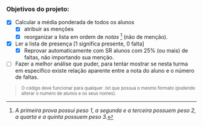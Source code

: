 ### Objetivos do projeto:

- [x] Calcular a média ponderada de todos os alunos
  - [x] atribuir as menções
  - [x] reorganizar a lista em ordem de *notas* [^1] (não de menção).

- [x] Ler a lista de presença [1 significa presente, 0 falta]
  - [x] Reprovar automaticamente com SR alunos com 25% (ou mais) de faltas, não importando sua menção.

- [ ] Fazer a melhor análise que puder, para tentar mostrar se nesta turma em específico existe relação aparente entre a nota do aluno e o número de faltas.

> <sub> O código deve funcionar para qualquer .txt que possua o mesmo formato (podendo alterar o numero de alunos e os seus nomes). </sub>

[^1]: *A primeira prova possui peso 1, a segunda e a terceira possuem peso 2, a quarta e a quinta possuem peso 3.*
